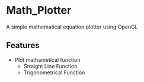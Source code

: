 # Math_Plotter
A simple mathematical equation plotter using OpenGL

## Features
- Plot mathametical function  
	- Straight Line Function
	- Trigonometrical  Function

